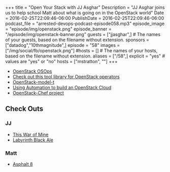 +++
title = "Open Your Stack with JJ Asghar"
Description = "JJ Asghar joins us to help school Matt about what is going on in the OpenStack world"
Date = 2016-02-25T22:09:46-06:00
PublishDate = 2016-02-25T22:09:46-06:00
podcast_file = "arrested-devops-podcast-episode058.mp3"
episode_image = "episode/img/openstack.png"
episode_banner = "/episode/img/openstack-banner.png"
guests = ["jjasghar",] # The names of your guests, based on the filename without extension.
sponsors = ["datadog","10thmagnitude",]
episode = "58"
images = ["/img/social/fb/openstack.png"]
#hosts = [] # The names of your hosts, based on the filename without extension.
aliases = ["/58",]
explicit = "yes" # values are "yes" or "no"
hosts = ["mstratton", ""]
+++
* [OpenStack OSOps](https://wiki.openstack.org/wiki/Osops)
* [Check out this tool library for OpenStack operators](http://superuser.openstack.org/articles/check-out-this-tool-library-for-openstack-operators)
* [OpenStack-model-t](https://github.com/chef-partners/openstack-model-t)
*	[Using Automation to build an OpenStack Cloud](http://sysadvent.blogspot.com/2015/12/day-1-using-automation-to-build.html)
* [OpenStack-Chef project](https://wiki.openstack.org/wiki/Chef)

## Check Outs

### JJ
* [This War of Mine](http://www.11bitstudios.com/games/16/this-war-of-mine)
* [Labyrinth Black Ale](https://untappd.com/b/uinta-brewing-company-labyrinth-black-ale/10948)

### Matt
* [Asphalt 8](http://www.gameloft.com/asphalt8/)
